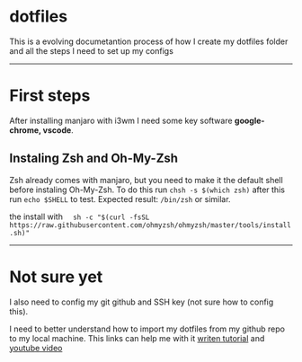 # dotfiles
This is a evolving documetantion process of how I create my dotfiles folder and all the steps I need to set up my configs

---

# First steps
After installing manjaro with i3wm I need some key software **google-chrome, vscode**.

## Instaling Zsh and Oh-My-Zsh

Zsh already comes with manjaro, but you need to make it the default shell before instaling Oh-My-Zsh. To do this run `chsh -s $(which zsh)` after this run `echo $SHELL` to test.  Expected result: `/bin/zsh` or similar.

the install with `	sh -c "$(curl -fsSL https://raw.githubusercontent.com/ohmyzsh/ohmyzsh/master/tools/install.sh)"`

---

# Not sure yet
I also need to config my git github and SSH key (not sure how to config this).

I need to better understand how to import my dotfiles from my github repo to my local machine. This links can help me with it [writen tutorial](https://www.atlassian.com/git/tutorials/dotfiles) and [youtube video](https://www.youtube.com/watch?v=tBoLDpTWVOM)




